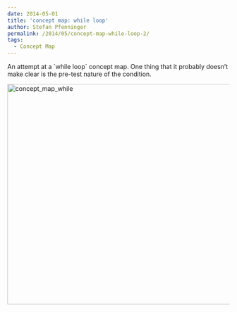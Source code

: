 ```yaml
---
date: 2014-05-01
title: 'concept map: while loop'
author: Stefan Pfenninger
permalink: /2014/05/concept-map-while-loop-2/
tags:
  - Concept Map
---
```

An attempt at a \`while loop\` concept map. One thing that it probably doesn&#8217;t make clear is the pre-test nature of the condition.

[<img class="alignnone size-large wp-image-6911" alt="concept_map_while" src="http://teaching.software-carpentry.org/wp-content/uploads/2014/05/concept_map_while-1024x726.jpg" width="707" height="501" />][1]

 [1]: http://teaching.software-carpentry.org/wp-content/uploads/2014/05/concept_map_while.jpg
